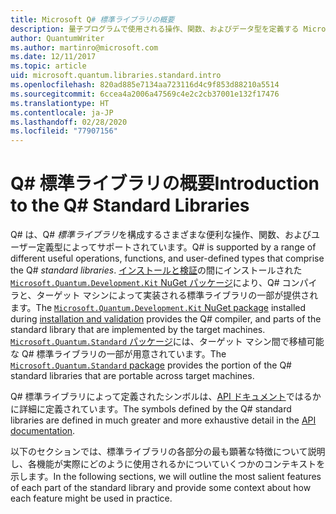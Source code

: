 ```yaml
---
title: Microsoft Q# 標準ライブラリの概要
description: 量子プログラムで使用される操作、関数、およびデータ型を定義する Microsoft Q# 標準ライブラリについて説明します。
author: QuantumWriter
ms.author: martinro@microsoft.com
ms.date: 12/11/2017
ms.topic: article
uid: microsoft.quantum.libraries.standard.intro
ms.openlocfilehash: 820ad885e7134aa723116d4c9f853d88210a5514
ms.sourcegitcommit: 6ccea4a2006a47569c4e2c2cb37001e132f17476
ms.translationtype: HT
ms.contentlocale: ja-JP
ms.lasthandoff: 02/28/2020
ms.locfileid: "77907156"
---
```

# <a name="introduction-to-the-q-standard-libraries"></a><span data-ttu-id="99ded-103">Q# 標準ライブラリの概要</span><span class="sxs-lookup"><span data-stu-id="99ded-103">Introduction to the Q# Standard Libraries</span></span> #

<span data-ttu-id="99ded-104">Q# は、Q# *標準ライブラリ*を構成するさまざまな便利な操作、関数、およびユーザー定義型によってサポートされています。</span><span class="sxs-lookup"><span data-stu-id="99ded-104">Q# is supported by a range of different useful operations, functions, and user-defined types that comprise the Q# *standard libraries*.</span></span>
<span data-ttu-id="99ded-105">[インストールと検証](xref:microsoft.quantum.install)の間にインストールされた [`Microsoft.Quantum.Development.Kit` NuGet パッケージ](https://www.nuget.org/packages/microsoft.quantum.development.kit)により、Q# コンパイラと、ターゲット マシンによって実装される標準ライブラリの一部が提供されます。</span><span class="sxs-lookup"><span data-stu-id="99ded-105">The [`Microsoft.Quantum.Development.Kit` NuGet package](https://www.nuget.org/packages/microsoft.quantum.development.kit) installed during [installation and validation](xref:microsoft.quantum.install) provides the Q# compiler, and parts of the standard library that are implemented by the target machines.</span></span>
<span data-ttu-id="99ded-106">[`Microsoft.Quantum.Standard` パッケージ](https://www.nuget.org/packages/microsoft.quantum.standard)には、ターゲット マシン間で移植可能な Q# 標準ライブラリの一部が用意されています。</span><span class="sxs-lookup"><span data-stu-id="99ded-106">The [`Microsoft.Quantum.Standard` package](https://www.nuget.org/packages/microsoft.quantum.standard) provides the portion of the Q# standard libraries that are portable across target machines.</span></span>

<span data-ttu-id="99ded-107">Q# 標準ライブラリによって定義されたシンボルは、[API ドキュメント](xref:microsoft.quantum.standardlibsintro)ではるかに詳細に定義されています。</span><span class="sxs-lookup"><span data-stu-id="99ded-107">The symbols defined by the Q# standard libraries are defined in much greater and more exhaustive detail in the [API documentation](xref:microsoft.quantum.standardlibsintro).</span></span>

<span data-ttu-id="99ded-108">以下のセクションでは、標準ライブラリの各部分の最も顕著な特徴について説明し、各機能が実際にどのように使用されるかについていくつかのコンテキストを示します。</span><span class="sxs-lookup"><span data-stu-id="99ded-108">In the following sections, we will outline the most salient features of each part of the standard library and provide some context about how each feature might be used in practice.</span></span>
